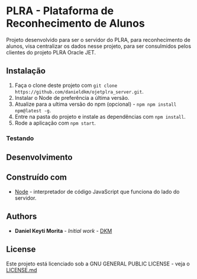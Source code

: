 # PLRA - Plataforma de Reconhecimento de Alunos

Projeto desenvolvido para ser o servidor do PLRA, para reconhecimento de alunos, visa centralizar os dados nesse projeto, para ser consulmidos pelos clientes do projeto PLRA Oracle JET.

## Instalação

1. Faça o clone deste projeto com `git clone https://github.com/danieldkm/ojetplra_server.git`.
2. Instalar o Node de preferência a última versão.
3. Atualize para a ultima versão do npm (opcional) - `npm npm install npm@latest -g`.
4. Entre na pasta do projeto e instale as dependências com `npm install`.
5. Rode a aplicação com `npm start`.

### Testando

## Desenvolvimento

## Construído com

* [Node](https://nodejs.org/en/download/package-manager/#debian-and-ubuntu-based-linux-distributions) - interpretador de código JavaScript que funciona do lado do servidor.

## Authors

* **Daniel Keyti Morita** - *Initial work* - [DKM](https://github.com/danieldkm)

## License

Este projeto está licenciado sob a GNU GENERAL PUBLIC LICENSE - veja o [LICENSE.md](LICENSE)